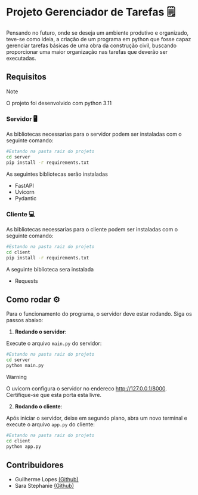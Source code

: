 # Projeto Gerenciador de Tarefas 🗒️

Pensando no futuro, onde se deseja um ambiente produtivo e organizado, teve-se como ideia, a criação de um programa em python que fosse capaz gerenciar tarefas básicas de uma obra da construção civil, buscando proporcionar uma maior organização nas tarefas que deverão ser executadas.

## Requisitos

> [!NOTE]
> O projeto foi desenvolvido com python 3.11

### Servidor 🖥
As bibliotecas necessarias para o servidor podem ser instaladas com o seguinte comando: 
```bash
#Estando na pasta raiz do projeto
cd server
pip install -r requirements.txt
``` 

As seguintes bibliotecas serão instaladas

- FastAPI
- Uvicorn
- Pydantic

### Cliente 💻
As bibliotecas necessarias para o cliente podem ser instaladas com o seguinte comando: 
```bash
#Estando na pasta raiz do projeto
cd client
pip install -r requirements.txt
```
A seguinte biblioteca sera instalada
- Requests

## Como rodar ⚙️

Para o funcionamento do programa, o servidor deve estar rodando. Siga os passos abaixo:

1. **Rodando o servidor**:

Execute o arquivo ```main.py``` do servidor:
```bash
#Estando na pasta raiz do projeto
cd server
python main.py
```

> [!WARNING]
> O uvicorn configura o servidor no endereco http://127.0.0.1/8000. Certifique-se que esta porta esta livre.

2. **Rodando o cliente**:

Após iniciar o servidor, deixe em segundo plano, abra um novo terminal e execute o arquivo ```app.py``` do cliente:
```bash
#Estando na pasta raiz do projeto
cd client
python app.py
```

## Contribuidores 
- Guilherme Lopes [(Github)](https://github.com/guilhermelopes19)
- Sara Stephanie [(Github)](https://github.com/sarastephanie)
